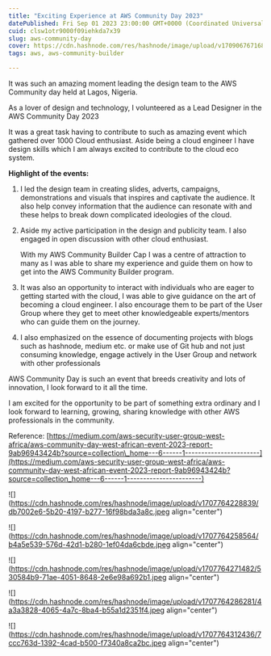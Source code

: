 ```yaml
---
title: "Exciting Experience at AWS Community Day 2023"
datePublished: Fri Sep 01 2023 23:00:00 GMT+0000 (Coordinated Universal Time)
cuid: clsw1otr9000f09iehkda7x39
slug: aws-community-day
cover: https://cdn.hashnode.com/res/hashnode/image/upload/v1709067671687/dc7ee7b3-4105-44b2-b401-afbc413ebd9c.jpeg
tags: aws, aws-community-builder

---
```


It was such an amazing moment leading the design team to the AWS Community day held at Lagos, Nigeria.

As a lover of design and technology, I volunteered as a Lead Designer in the AWS Community Day 2023

It was a great task having to contribute to such as amazing event which gathered over 1000 Cloud enthusiast. Aside being a cloud engineer I have design skills which I am always excited to contribute to the cloud eco system.

**Highlight of the events:**

1. I led the design team in creating slides, adverts, campaigns, demonstrations and visuals that inspires and captivate the audience. It also help convey information that the audience can resonate with and these helps to break down complicated ideologies of the cloud.
    
2. Aside my active participation in the design and publicity team. I also engaged in open discussion with other cloud enthusiast.
    
    With my AWS Community Builder Cap I was a centre of attraction to many as I was able to share my experience and guide them on how to get into the AWS Community Builder program.
    
3. It was also an opportunity to interact with individuals who are eager to getting started with the cloud, I was able to give guidance on the art of becoming a cloud engineer. I also encourage them to be part of the User Group where they get to meet other knowledgeable experts/mentors who can guide them on the journey.
    
4. I also emphasized on the essence of documenting projects with blogs such as hashnode, medium etc. or make use of Git hub and not just consuming knowledge, engage actively in the User Group and network with other professionals
    

AWS Community Day is such an event that breeds creativity and lots of innovation, I look forward to it all the time.

I am excited for the opportunity to be part of something extra ordinary and I look forward to learning, growing, sharing knowledge with other AWS professionals in the community.

Reference: [https://medium.com/aws-security-user-group-west-africa/aws-community-day-west-african-event-2023-report-9ab96943424b?source=collection\_home---6------1-----------------------](https://medium.com/aws-security-user-group-west-africa/aws-community-day-west-african-event-2023-report-9ab96943424b?source=collection_home---6------1-----------------------)

![](https://cdn.hashnode.com/res/hashnode/image/upload/v1707764228839/db7002e6-5b20-4197-b277-16f98bda3a8c.jpeg align="center")

![](https://cdn.hashnode.com/res/hashnode/image/upload/v1707764258564/b4a5e539-576d-42d1-b280-1ef04da6cbde.jpeg align="center")

![](https://cdn.hashnode.com/res/hashnode/image/upload/v1707764271482/530584b9-71ae-4051-8648-2e6e98a692b1.jpeg align="center")

![](https://cdn.hashnode.com/res/hashnode/image/upload/v1707764286281/4a3a3828-4065-4a7c-8ba4-b55a1d2351f4.jpeg align="center")

![](https://cdn.hashnode.com/res/hashnode/image/upload/v1707764312436/7ccc763d-1392-4cad-b500-f7340a8ca2bc.jpeg align="center")